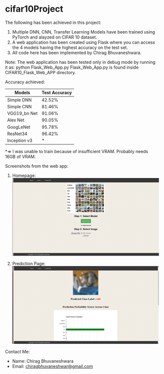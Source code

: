 # cifar10Project

The following has been achieved in this project:
1. Multiple DNN, CNN, Transfer Learning Models have been trained using PyTorch and alayzed on CIFAR 10 dataset.
2. A web application has been created using Flask where you can access the 4 models having the highest accuracy on the test set.
3. All code here has been implemented by Chirag Bhuvaneshwara.

Note: The web application has been tested only in debug mode by running it as: python Flask_Web_App.py 
Flask_Web_App.py is found inside CIFAR10_Flask_Web_APP directory.

Accuracy achieved: 

| Models  | Test Accuracy |
| ------------- | ------------- |
| Simple DNN  | 42.52%  |
| Simple CNN  | 81.46%  |
| VGG19_bn Net  | 91.06%  |
| Alex Net  | 90.05%  |
| GoogLeNet  | 95.78%  |
| ResNet34  | 96.42%  |
| Inception v3  | * |

*=> I was unable to train because of insufficient VRAM. Probably needs 16GB of VRAM.

Screenshots from the web app:

1. Homepage:
![alt text](https://github.com/chiragbhuvaneshwara/cifar10Project/blob/master/screenshots/homepage.png)

2. Prediction Page:
![alt text](https://github.com/chiragbhuvaneshwara/cifar10Project/blob/master/screenshots/Pred.png)

Contact Me:
- Name: Chirag Bhuvaneshwara
- Email: chiragbhuvaneshwar@gmail.com
